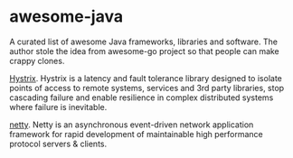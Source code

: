 # awesome-java
 A curated list of awesome Java frameworks, libraries and software. The author stole the idea from awesome-go project so that people can make crappy clones.
 
 [Hystrix](https://github.com/Netflix/Hystrix).
Hystrix is a latency and fault tolerance library designed to isolate points of access to remote systems, services and 3rd party libraries, stop cascading failure and enable resilience in complex distributed systems where failure is inevitable.

[netty](https://github.com/netty/netty).
Netty is an asynchronous event-driven network application framework for rapid development of maintainable high performance protocol servers & clients.
